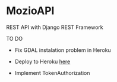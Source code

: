 # MozioAPI

REST API with Django REST Framework

TO DO

* Fix GDAL instalation problem in Heroku

* Deploy to Heroku [here](https://api-nozio.herokuapp.com)

* Implement TokenAuthorization

